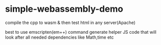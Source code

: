 # simple-webassembly-demo

compile the cpp to wasm & then test html in any server(Apache)


best to use emscripten(em++) command generate helper JS code that will look after all needed dependencies like Math,time etc
